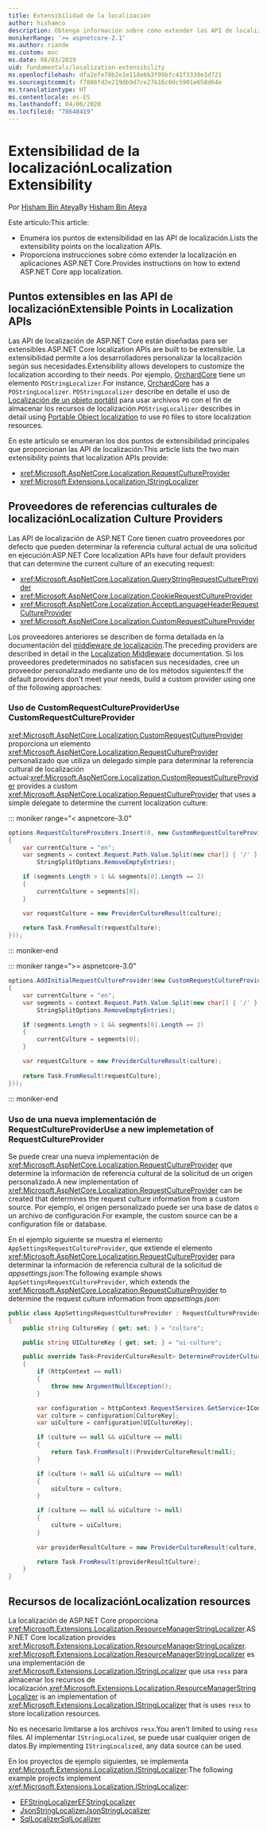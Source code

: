 ```yaml
---
title: Extensibilidad de la localización
author: hishamco
description: Obtenga información sobre cómo extender las API de localización en aplicaciones ASP.NET Core.
monikerRange: '>= aspnetcore-2.1'
ms.author: riande
ms.custom: mvc
ms.date: 08/03/2019
uid: fundamentals/localization-extensibility
ms.openlocfilehash: dfa2efe78b2e1e118e6b3f09bfc41f3330e1d721
ms.sourcegitcommit: f7886fd2e219db9d7ce27b16c0dc5901e658d64e
ms.translationtype: HT
ms.contentlocale: es-ES
ms.lasthandoff: 04/06/2020
ms.locfileid: "78648419"
---
```

# <a name="localization-extensibility"></a><span data-ttu-id="86ffa-103">Extensibilidad de la localización</span><span class="sxs-lookup"><span data-stu-id="86ffa-103">Localization Extensibility</span></span>

<span data-ttu-id="86ffa-104">Por [Hisham Bin Ateya](https://github.com/hishamco)</span><span class="sxs-lookup"><span data-stu-id="86ffa-104">By [Hisham Bin Ateya](https://github.com/hishamco)</span></span>

<span data-ttu-id="86ffa-105">Este artículo:</span><span class="sxs-lookup"><span data-stu-id="86ffa-105">This article:</span></span>

* <span data-ttu-id="86ffa-106">Enumera los puntos de extensibilidad en las API de localización.</span><span class="sxs-lookup"><span data-stu-id="86ffa-106">Lists the extensibility points on the localization APIs.</span></span>
* <span data-ttu-id="86ffa-107">Proporciona instrucciones sobre cómo extender la localización en aplicaciones ASP.NET Core.</span><span class="sxs-lookup"><span data-stu-id="86ffa-107">Provides instructions on how to extend ASP.NET Core app localization.</span></span>

## <a name="extensible-points-in-localization-apis"></a><span data-ttu-id="86ffa-108">Puntos extensibles en las API de localización</span><span class="sxs-lookup"><span data-stu-id="86ffa-108">Extensible Points in Localization APIs</span></span>

<span data-ttu-id="86ffa-109">Las API de localización de ASP.NET Core están diseñadas para ser extensibles.</span><span class="sxs-lookup"><span data-stu-id="86ffa-109">ASP.NET Core localization APIs are built to be extensible.</span></span> <span data-ttu-id="86ffa-110">La extensibilidad permite a los desarrolladores personalizar la localización según sus necesidades.</span><span class="sxs-lookup"><span data-stu-id="86ffa-110">Extensibility allows developers to customize the localization according to their needs.</span></span> <span data-ttu-id="86ffa-111">Por ejemplo, [OrchardCore](https://github.com/orchardCMS/OrchardCore/) tiene un elemento `POStringLocalizer`.</span><span class="sxs-lookup"><span data-stu-id="86ffa-111">For instance, [OrchardCore](https://github.com/orchardCMS/OrchardCore/) has a `POStringLocalizer`.</span></span> <span data-ttu-id="86ffa-112">`POStringLocalizer` describe en detalle el uso de [Localización de un objeto portátil](xref:fundamentals/portable-object-localization) para usar archivos `PO` con el fin de almacenar los recursos de localización.</span><span class="sxs-lookup"><span data-stu-id="86ffa-112">`POStringLocalizer` describes in detail using [Portable Object localization](xref:fundamentals/portable-object-localization) to use `PO` files to store localization resources.</span></span>

<span data-ttu-id="86ffa-113">En este artículo se enumeran los dos puntos de extensibilidad principales que proporcionan las API de localización:</span><span class="sxs-lookup"><span data-stu-id="86ffa-113">This article lists the two main extensibility points that localization APIs provide:</span></span> 

* <xref:Microsoft.AspNetCore.Localization.RequestCultureProvider>
* <xref:Microsoft.Extensions.Localization.IStringLocalizer>

## <a name="localization-culture-providers"></a><span data-ttu-id="86ffa-114">Proveedores de referencias culturales de localización</span><span class="sxs-lookup"><span data-stu-id="86ffa-114">Localization Culture Providers</span></span>

<span data-ttu-id="86ffa-115">Las API de localización de ASP.NET Core tienen cuatro proveedores por defecto que pueden determinar la referencia cultural actual de una solicitud en ejecución:</span><span class="sxs-lookup"><span data-stu-id="86ffa-115">ASP.NET Core localization APIs have four default providers that can determine the current culture of an executing request:</span></span>

* <xref:Microsoft.AspNetCore.Localization.QueryStringRequestCultureProvider>
* <xref:Microsoft.AspNetCore.Localization.CookieRequestCultureProvider>
* <xref:Microsoft.AspNetCore.Localization.AcceptLanguageHeaderRequestCultureProvider>
* <xref:Microsoft.AspNetCore.Localization.CustomRequestCultureProvider>

<span data-ttu-id="86ffa-116">Los proveedores anteriores se describen de forma detallada en la documentación del [middleware de localización](xref:fundamentals/localization).</span><span class="sxs-lookup"><span data-stu-id="86ffa-116">The preceding providers are described in detail in the [Localization Middleware](xref:fundamentals/localization) documentation.</span></span> <span data-ttu-id="86ffa-117">Si los proveedores predeterminados no satisfacen sus necesidades, cree un proveedor personalizado mediante uno de los métodos siguientes:</span><span class="sxs-lookup"><span data-stu-id="86ffa-117">If the default providers don't meet your needs, build a custom provider using one of the following approaches:</span></span>

### <a name="use-customrequestcultureprovider"></a><span data-ttu-id="86ffa-118">Uso de CustomRequestCultureProvider</span><span class="sxs-lookup"><span data-stu-id="86ffa-118">Use CustomRequestCultureProvider</span></span>

<span data-ttu-id="86ffa-119"><xref:Microsoft.AspNetCore.Localization.CustomRequestCultureProvider> proporciona un elemento <xref:Microsoft.AspNetCore.Localization.RequestCultureProvider> personalizado que utiliza un delegado simple para determinar la referencia cultural de localización actual:</span><span class="sxs-lookup"><span data-stu-id="86ffa-119"><xref:Microsoft.AspNetCore.Localization.CustomRequestCultureProvider> provides a custom <xref:Microsoft.AspNetCore.Localization.RequestCultureProvider> that uses a simple delegate to determine the current localization culture:</span></span>

::: moniker range="< aspnetcore-3.0"
```csharp
options.RequestCultureProviders.Insert(0, new CustomRequestCultureProvider(async context =>
{
    var currentCulture = "en";
    var segments = context.Request.Path.Value.Split(new char[] { '/' }, 
        StringSplitOptions.RemoveEmptyEntries);

    if (segments.Length > 1 && segments[0].Length == 2)
    {
        currentCulture = segments[0];
    }

    var requestCulture = new ProviderCultureResult(culture);
    
    return Task.FromResult(requestCulture);
}));
```

::: moniker-end

::: moniker range=">= aspnetcore-3.0"
```csharp
options.AddInitialRequestCultureProvider(new CustomRequestCultureProvider(async context =>
{
    var currentCulture = "en";
    var segments = context.Request.Path.Value.Split(new char[] { '/' }, 
        StringSplitOptions.RemoveEmptyEntries);

    if (segments.Length > 1 && segments[0].Length == 2)
    {
        currentCulture = segments[0];
    }

    var requestCulture = new ProviderCultureResult(culture);
    
    return Task.FromResult(requestCulture);
}));
```

::: moniker-end

### <a name="use-a-new-implemetation-of-requestcultureprovider"></a><span data-ttu-id="86ffa-120">Uso de una nueva implementación de RequestCultureProvider</span><span class="sxs-lookup"><span data-stu-id="86ffa-120">Use a new implemetation of RequestCultureProvider</span></span>

<span data-ttu-id="86ffa-121">Se puede crear una nueva implementación de <xref:Microsoft.AspNetCore.Localization.RequestCultureProvider> que determine la información de referencia cultural de la solicitud de un origen personalizado.</span><span class="sxs-lookup"><span data-stu-id="86ffa-121">A new implementation of <xref:Microsoft.AspNetCore.Localization.RequestCultureProvider> can be created that determines the request culture information from a custom source.</span></span> <span data-ttu-id="86ffa-122">Por ejemplo, el origen personalizado puede ser una base de datos o un archivo de configuración.</span><span class="sxs-lookup"><span data-stu-id="86ffa-122">For example, the custom source can be a configuration file or database.</span></span>

<span data-ttu-id="86ffa-123">En el ejemplo siguiente se muestra el elemento `AppSettingsRequestCultureProvider`, que extiende el elemento <xref:Microsoft.AspNetCore.Localization.RequestCultureProvider> para determinar la información de referencia cultural de la solicitud de *appsettings.json*:</span><span class="sxs-lookup"><span data-stu-id="86ffa-123">The following example shows `AppSettingsRequestCultureProvider`, which extends the <xref:Microsoft.AspNetCore.Localization.RequestCultureProvider> to determine the request culture information from *appsettings.json*:</span></span>

```csharp
public class AppSettingsRequestCultureProvider : RequestCultureProvider
{
    public string CultureKey { get; set; } = "culture";

    public string UICultureKey { get; set; } = "ui-culture";

    public override Task<ProviderCultureResult> DetermineProviderCultureResult(HttpContext httpContext)
    {
        if (httpContext == null)
        {
            throw new ArgumentNullException();
        }

        var configuration = httpContext.RequestServices.GetService<IConfigurationRoot>();
        var culture = configuration[CultureKey];
        var uiCulture = configuration[UICultureKey];

        if (culture == null && uiCulture == null)
        {
            return Task.FromResult((ProviderCultureResult)null);
        }

        if (culture != null && uiCulture == null)
        {
            uiCulture = culture;
        }

        if (culture == null && uiCulture != null)
        {
            culture = uiCulture;
        }
        
        var providerResultCulture = new ProviderCultureResult(culture, uiCulture);

        return Task.FromResult(providerResultCulture);
    }
}
```

## <a name="localization-resources"></a><span data-ttu-id="86ffa-124">Recursos de localización</span><span class="sxs-lookup"><span data-stu-id="86ffa-124">Localization resources</span></span>

<span data-ttu-id="86ffa-125">La localización de ASP.NET Core proporciona <xref:Microsoft.Extensions.Localization.ResourceManagerStringLocalizer>.</span><span class="sxs-lookup"><span data-stu-id="86ffa-125">ASP.NET Core localization provides <xref:Microsoft.Extensions.Localization.ResourceManagerStringLocalizer>.</span></span> <span data-ttu-id="86ffa-126"><xref:Microsoft.Extensions.Localization.ResourceManagerStringLocalizer> es una implementación de <xref:Microsoft.Extensions.Localization.IStringLocalizer> que usa `resx` para almacenar los recursos de localización.</span><span class="sxs-lookup"><span data-stu-id="86ffa-126"><xref:Microsoft.Extensions.Localization.ResourceManagerStringLocalizer> is an implementation of <xref:Microsoft.Extensions.Localization.IStringLocalizer> that is uses `resx` to store localization resources.</span></span>

<span data-ttu-id="86ffa-127">No es necesario limitarse a los archivos `resx`.</span><span class="sxs-lookup"><span data-stu-id="86ffa-127">You aren't limited to using `resx` files.</span></span> <span data-ttu-id="86ffa-128">Al implementar `IStringLocalized`, se puede usar cualquier origen de datos.</span><span class="sxs-lookup"><span data-stu-id="86ffa-128">By implementing `IStringLocalized`, any data source can be used.</span></span>

<span data-ttu-id="86ffa-129">En los proyectos de ejemplo siguientes, se implementa <xref:Microsoft.Extensions.Localization.IStringLocalizer>:</span><span class="sxs-lookup"><span data-stu-id="86ffa-129">The following example projects implement <xref:Microsoft.Extensions.Localization.IStringLocalizer>:</span></span> 

* [<span data-ttu-id="86ffa-130">EFStringLocalizer</span><span class="sxs-lookup"><span data-stu-id="86ffa-130">EFStringLocalizer</span></span>](https://github.com/aspnet/Entropy/tree/master/samples/Localization.EntityFramework)
* [<span data-ttu-id="86ffa-131">JsonStringLocalizer</span><span class="sxs-lookup"><span data-stu-id="86ffa-131">JsonStringLocalizer</span></span>](https://github.com/hishamco/My.Extensions.Localization.Json)
* [<span data-ttu-id="86ffa-132">SqlLocalizer</span><span class="sxs-lookup"><span data-stu-id="86ffa-132">SqlLocalizer</span></span>](https://github.com/damienbod/AspNetCoreLocalization)

